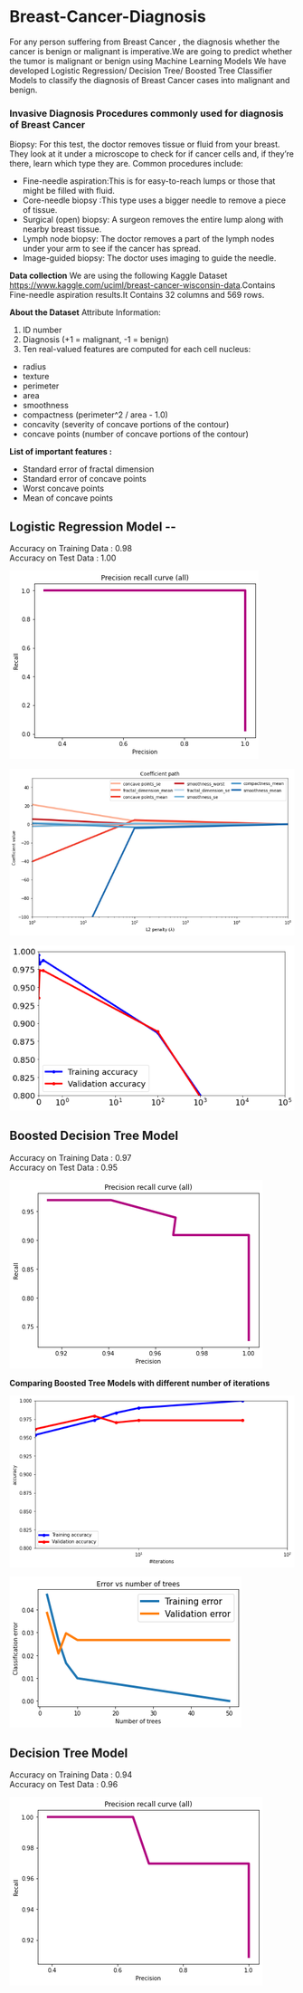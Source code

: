 # Breast-Cancer-Diagnosis

For any person suffering from Breast Cancer , the diagnosis whether the cancer is benign or malignant is imperative.We are going to predict whether the tumor is malignant or benign using Machine Learning Models
We have developed  Logistic Regression/ Decision Tree/ Boosted Tree Classifier Models to classify the diagnosis of Breast Cancer cases into malignant and benign.

### Invasive Diagnosis Procedures commonly used for diagnosis of Breast Cancer

Biopsy: For this test, the doctor removes tissue or fluid from your breast. They look at it under a microscope to check for if cancer cells and, if they’re there, learn which   type they are. Common procedures include:
- Fine-needle aspiration:This is for easy-to-reach lumps or those that might be filled with fluid.
- Core-needle biopsy :This type uses a bigger needle to remove a piece of tissue.
- Surgical (open) biopsy: A surgeon removes the entire lump along with nearby breast tissue.
- Lymph node biopsy: The doctor removes a part of the lymph nodes under your arm to see if the cancer has spread.
- Image-guided biopsy: The doctor uses imaging to guide the needle.


**Data collection**
We are using the following Kaggle Dataset <https://www.kaggle.com/uciml/breast-cancer-wisconsin-data>.Contains Fine-needle aspiration results.It Contains 32 columns and 569 rows.

**About the Dataset**
Attribute Information:
1) ID number    
2) Diagnosis (+1 = malignant, -1 = benign) 
3) Ten real-valued features are computed for each cell nucleus:
  - radius 
  - texture 
  - perimeter 
  - area 
  - smoothness 
  - compactness (perimeter^2 / area - 1.0)
  - concavity (severity of concave portions of the contour) 
  - concave points (number of concave portions of the contour)

**List of important features :**
- Standard error of fractal dimension
- Standard error of concave points
- Worst concave points
- Mean of concave points

## Logistic Regression Model --

Accuracy on Training Data : 0.98                                                                                                      
Accuracy on Test Data : 1.00 

![](images/lg2.png)

![](images/lg1.png)

![](images/lg3.png)

## Boosted Decision Tree Model

Accuracy on Training Data : 0.97          
Accuracy on Test Data : 0.95

![](images/Dt3.png)

**Comparing Boosted Tree Models with different number of iterations**

![](images/Dt1.png)

![](images/Dt2.png)

## Decision Tree Model

Accuracy on Training Data : 0.94             
Accuracy on Test Data : 0.96

![](images/D1.png)



